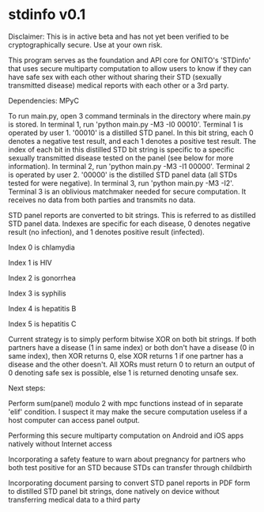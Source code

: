 # stdinfo v0.1

Disclaimer: This is in active beta and has not yet been verified to be cryptographically secure. Use at your own risk.

This program serves as the foundation and API core for ONITO's 'STDinfo' that uses secure multiparty computation to allow users to know if they can have safe sex with each other without sharing their STD (sexually transmitted disease) medical reports with each other or a 3rd party.

Dependencies:
MPyC

To run main.py, open 3 command terminals in the directory where main.py is stored. 
In terminal 1, run 'python main.py -M3 -I0 00010'. Terminal 1 is operated by user 1. '00010' is a distilled STD panel. In this bit string, each 0 denotes a negative test result, and each 1 denotes a positive test result. The index of each bit in this distilled STD bit string is specific to a specific sexually transmitted disease tested on the panel (see below for more information).
In terminal 2, run 'python main.py -M3 -I1 00000'. Terminal 2 is operated by user 2. '00000' is the distilled STD panel data (all STDs tested for were negative).
In terminal 3, run 'python main.py -M3 -I2'. Terminal 3 is an oblivious matchmaker needed for secure computation. It receives no data from both parties and transmits no data.

STD panel reports are converted to bit strings. This is referred to as distilled STD panel data. Indexes are specific for each disease, 0 denotes negative result (no infection), and 1 denotes positive result (infected).


Index 0 is chlamydia


Index 1 is HIV


Index 2 is gonorrhea


Index 3 is syphilis


Index 4 is hepatitis B


Index 5 is hepatitis C

Current strategy is to simply perform bitwise XOR on both bit strings. If both partners have a disease (1 in same index) or both don't have a disease (0 in same index), then XOR returns 0, else XOR returns 1 if one partner has a disease and the other doesn't. All XORs must return 0 to return an output of 0 denoting safe sex is possible, else 1 is returned denoting unsafe sex.

Next steps:


Perform sum(panel) modulo 2 with mpc functions instead of in separate 'elif' condition. I suspect it may make the secure computation useless if a host computer can access panel output.


Performing this secure multiparty computation on Android and iOS apps natively without Internet access


Incorporating a safety feature to warn about pregnancy for partners who both test positive for an STD because STDs can transfer through childbirth


Incorporating document parsing to convert STD panel reports in PDF form to distilled STD panel bit strings, done natively on device without transferring medical data to a 
third party
